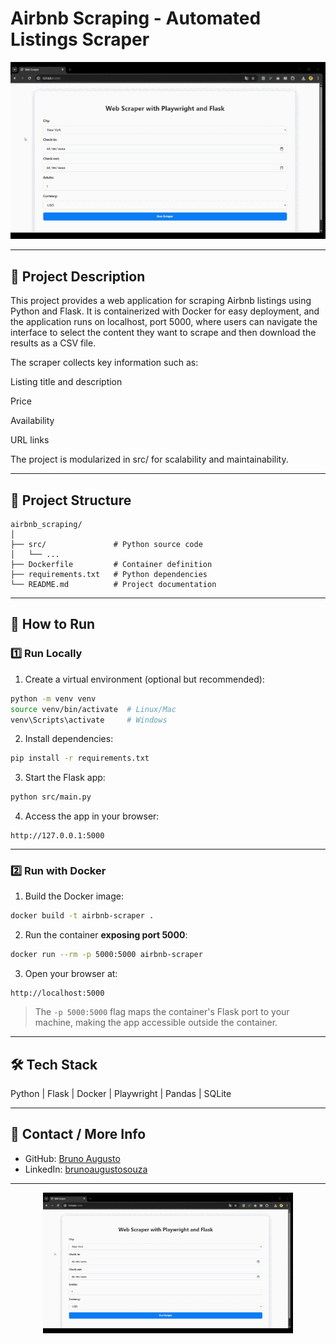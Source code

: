# Airbnb Scraping - Automated Listings Scraper

<div align="center">
  <img src="../../gifs/airbnb_demo.gif" alt="Airbnb Scraping Demo" width="600"/>
</div>

---

## 📝 Project Description

This project provides a web application for scraping Airbnb listings using Python and Flask.
It is containerized with Docker for easy deployment, and the application runs on localhost, port 5000, where users can navigate the interface to select the content they want to scrape and then download the results as a CSV file.

The scraper collects key information such as:

Listing title and description

Price

Availability

URL links

The project is modularized in src/ for scalability and maintainability.

---

## 📂 Project Structure

```
airbnb_scraping/
│
├── src/               # Python source code
│   └── ...
├── Dockerfile         # Container definition
├── requirements.txt   # Python dependencies
└── README.md          # Project documentation
```

---

## 🚀 How to Run

### 1️⃣ Run Locally

1. Create a virtual environment (optional but recommended):

```bash
python -m venv venv
source venv/bin/activate  # Linux/Mac
venv\Scripts\activate     # Windows
```

2. Install dependencies:

```bash
pip install -r requirements.txt
```

3. Start the Flask app:

```bash
python src/main.py
```

4. Access the app in your browser:

```
http://127.0.0.1:5000
```

---

### 2️⃣ Run with Docker

1. Build the Docker image:

```bash
docker build -t airbnb-scraper .
```

2. Run the container **exposing port 5000**:

```bash
docker run --rm -p 5000:5000 airbnb-scraper
```

3. Open your browser at:

```
http://localhost:5000
```

> The `-p 5000:5000` flag maps the container's Flask port to your machine, making the app accessible outside the container.

---

## 🛠️ Tech Stack

Python | Flask | Docker | Playwright | Pandas | SQLite

---

## 🔗 Contact / More Info

* GitHub: [Bruno Augusto](https://github.com/yourusername)
* LinkedIn: [brunoaugustosouza](https://www.linkedin.com/in/brunoaugustosouza/)

---

<div align="center">
  <img src="../../gifs/airbnb_demo.gif" alt="Airbnb Demo" width="400"/>
</div>
